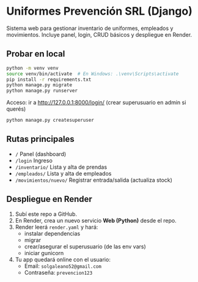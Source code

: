 
# Uniformes Prevención SRL (Django)

Sistema web para gestionar inventario de uniformes, empleados y movimientos.
Incluye panel, login, CRUD básicos y despliegue en Render.

## Probar en local
```bash
python -m venv venv
source venv/bin/activate  # En Windows: .\venv\Scripts\activate
pip install -r requirements.txt
python manage.py migrate
python manage.py runserver
```

Acceso: ir a http://127.0.0.1:8000/login/ (crear superusuario en admin si querés)
```bash
python manage.py createsuperuser
```

## Rutas principales
- `/` Panel (dashboard)
- `/login` Ingreso
- `/inventario/` Lista y alta de prendas
- `/empleados/` Lista y alta de empleados
- `/movimientos/nuevo/` Registrar entrada/salida (actualiza stock)

## Despliegue en Render
1. Subí este repo a GitHub.
2. En Render, crea un nuevo servicio **Web (Python)** desde el repo.
3. Render leerá `render.yaml` y hará:
   - instalar dependencias
   - migrar
   - crear/asegurar el superusuario (de las env vars)
   - iniciar gunicorn
4. Tu app quedará online con el usuario:
   - Email: `solgaleano52@gmail.com`
   - Contraseña: `prevencion123`
